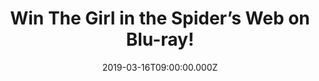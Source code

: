 ---
campaign-uuid: "c-a3ea40ea-2451-46b8-a7de-511bdad65e1b"
type: "Competition"
category: "Entertainment"
date: "2019-03-16T09:00:00.000Z"
end-date: "2019-04-16T23:59:00.000Z"
disable-form: false
is_promoted: false
has_entry_page: true
title: "Win The Girl in the Spider’s Web on Blu-ray!"
competition-description: "<p>The Girl in the Spiders Web, is available on Digital\
  \ Download on March 16th and on DVD, Blu-ray™ and 4K Ultra HD on March 25th and\
  \ we’re offering you the chance to win one of the three copies of the Blu-ray we\
  \ are giving away!</p><p>Enter the form below for a chance to win!</p>\n"
hero-header: "Win The Girl in the Spider’s Web on Blu-ray!"
terms-confirmation: "N/A"
banner-img: "https://assets.expresslyapp.com/asset-9b0c55a0-1615-4867-8e41-4f68a2ee23c9.jpg"
logo-left-href: "aaa.nme.com"
logo-left-image: "https://assets.expresslyapp.com/asset-03402fc4-8b5a-404f-ae75-c8b2acf4d22f.jpg"
logo-left-title: "Sony Pictures Home Entertainment"
bg-image-hero: "https://assets.expresslyapp.com/asset-3d77887e-b2e8-40da-ac40-73732ecc8a5f.jpg"
bg-image-first: "https://assets.expresslyapp.com/asset-a0ee254b-2822-495d-b4e7-6268379f4ddd.jpg"
bg-image-second: "https://assets.expresslyapp.com/asset-3086b077-63cf-4df2-a656-abf9e0c04273.jpg"
bg-image-third: "https://assets.expresslyapp.com/asset-8ecc3cce-9be2-4536-9821-edbae22e04dd.jpg"
section1-content: "<p>Claire Foy (“The Crown”) stars in a new Dragon Tattoo story\
  \ as Lisbeth Salander, the highly-skilled vigilante from the acclaimed Millennium\
  \ book series. Salander and journalist Mikael Blomkvist find themselves caught in\
  \ a web of spies, cybercriminals and corrupt government officials, as they race\
  \ to rescue a dangerous program capable of global destruction held by shadowy figures\
  \ linked to Lisbeth’s past.</p>\n"
section2-content: "<p>The Girl In The Spider's Web is out on Digital on March 16 and\
  \ on  DVD, Blu-ray™ and 4K Ultra HD on March 25th!</p>\n<p>The Digital, DVD, Blu-ray™\
  \ and 4K Ultra HD release of The Girl In The Spider's Web unravels the behind-the-scenes\
  \ mysteries with a bonus feature commentary from director Fede Álvarez and screenwriter\
  \ Jay Basu and includes featurettes “Claire Foy: Becoming Lisbeth,” and “Secrets\
  \ of the Salander Sisters”.  The Blu-ray™ and 4K Ultra HD (on Blu-ray™ disc only)\
  \ exclusively features “Deleted Scenes with Filmmaker Commentary”, “All About the\
  \ Stunts” and “Creating the World: The Making Of.”</p>\n"
section3-content: "<p>We have 3 copies on our hands of the Blu-ray everybody’s talking\
  \ about: The Girl in the Spider’s web for 3 NME AAA members to win!</p>\n<p>Enter\
  \ the draw to win and get ready to enjoy Lisbeth Salander’s return now.</p>\n"
entry-title: "Win The Girl in the Spider’s Web on Blu-ray!"
entry-content: "<p>Enter the draw to win The Girl in the Spider’s Web on Blu-ray by\
  \ entering below before 23:59 on 16th of April 2019.\n\_</p>\n"
has-winner: false
prize-description: "One of the three The Girl in the Spider’s Web Blu-ray's."
special-conditions: "Multiple entries are allowed up to one every day."
country-restrictions:
- "GB"
---